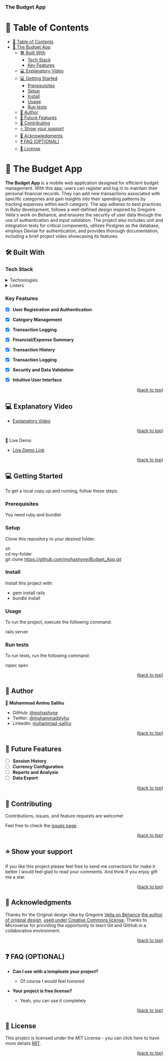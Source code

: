 <a name="readme-top"></a>

  <h3><b>The Budget App</b></h3>

</div>

# 📗 Table of Contents

- [📗 Table of Contents](#-table-of-contents)
- [📖 The Budget App ](#-the-budget-app-)
  - [🛠 Built With ](#-built-with-)
    - [Tech Stack ](#tech-stack-)
    - [Key Features ](#key-features-)
  - [💻 Explanatory Video ](#-explanatory-video-)
  - [💻 Getting Started ](#-getting-started-)
    - [Prerequisites](#prerequisites)
    - [Setup](#setup)
    - [Install](#install)
    - [Usage](#usage)
    - [Run tests](#run-tests)
  - [👥 Author ](#-author-)
  - [🔭 Future Features ](#-future-features-)
  - [🤝 Contributing ](#-contributing-)
  - [⭐️ Show your support ](#️-show-your-support-)
  - [🙏 Acknowledgments ](#-acknowledgments-)
  - [❓ FAQ (OPTIONAL) ](#-faq-optional-)
  - [📝 License ](#-license-)

<!-- PROJECT DESCRIPTION -->

# 📖 The Budget App <a name="about-project"></a>

**The Budget App** is a mobile web application designed for efficient budget management. With this app, users can register and log in to maintain their personal financial records. They can add new transactions associated with specific categories and gain insights into their spending patterns by tracking expenses within each category. The app adheres to best practices in Ruby development, follows a well-defined design inspired by Gregoire Vella's work on Behance, and ensures the security of user data through the use of authentication and input validation. The project also includes unit and integration tests for critical components, utilizes Postgres as the database, employs Devise for authentication, and provides thorough documentation, including a brief project video showcasing its features.

## 🛠 Built With <a name="built-with"></a>

### Tech Stack <a name="tech-stack"></a>

<details>
  <summary>Technologies</summary>
  <ul>
    <li><a href="https://rubyonrails.org/">Ruby on Rails</a></li>
  </ul>
</details>

<details>
<summary>Linters</summary>
  <ul>
    <li>Rubocop</li>
    <li>Style lint</li>
  </ul>
</details>

<!-- Features -->

### Key Features <a name="key-features"></a>

- [x] **User Registration and Authentication**
- [x] **Category Management**
- [x] **Transaction Logging**
- [x] **Financial/Expense Summary**
- [x] **Transaction History**
- [x] **Transaction Logging**
- [x] **Security and Data Validation**
- [x] **Intuitive User Interface**


<p align="right">(<a href="#readme-top">back to top</a>)</p>

## 💻 Explanatory Video <a name="explanatory-video"></a>

- [Explanatory Video](https://www.loom.com/share/f0d251c324a34b2baab0827fc5c0e25e?sid=5c8a0fc9-c5f3-4b3c-9b92-4611e1d25d77)

<p align="right">(<a href="#readme-top">back to top</a>)</p>

 🚀 Live Demo <a name="live-demo"></a>

- [Live Demo Link](https://budget-app-x1ii.onrender.com/)

<p align="right">(<a href="#readme-top">back to top</a>)</p>


## 💻 Getting Started <a name="getting-started"></a>

To get a local copy up and running, follow these steps.

### Prerequisites

You need ruby and bundler

### Setup

Clone this repository to your desired folder:

sh <br>
cd my-folder <br>
git clone https://github.com/mohashyne/Budget_App.git

### Install

Install this project with:

- gem install rails
- bundle install

### Usage

To run the project, execute the following command:

rails server

### Run tests

To run tests, run the following command:

rspec spec

<p align="right">(<a href="#readme-top">back to top</a>)</p>

## 👥 Author <a name="authors"></a>

👤 **Muhammad Aminu Salihu**

- GitHub: [@mohashyne](https://github.com/mohashyne)
- Twitter: [@muhammadslyhu](https://twitter.com/muhammadsalyhu)
- LinkedIn: [muhammad-salihu](https://linkedin.com/in/msalyhu)

<p align="right">(<a href="#readme-top">back to top</a>)</p>


## 🔭 Future Features <a name="future-features"></a>

- [ ] **Session History**
- [ ] **Currency Configuration**
- [ ] **Reports and Analysis**
- [ ] **Data Export**

<p align="right">(<a href="#readme-top">back to top</a>)</p>

## 🤝 Contributing <a name="contributing"></a>

Contributions, issues, and feature requests are welcome!

Feel free to check the [issues page](https://github.com/mohashyne/Budget_App.git/issues).

<p align="right">(<a href="#readme-top">back to top</a>)</p>


## ⭐️ Show your support <a name="support"></a>

If you like this project please feel free to send me corrections for make it better I would feel glad to read your comments.
And think If you enjoy gift me a star.  

<p align="right">(<a href="#readme-top">back to top</a>)</p>

## 🙏 Acknowledgments <a name="acknowledgements"></a>

Thanks for the Original design idea by Gregoire [Vella on Behance](https://www.behance.net/gregoirevella) [the author of original design](https://www.behance.net/gallery/19759151/Snapscan-iOs-design-and-branding?tracking_source=), [used under Creative Commons license](https://creativecommons.org/licenses/by-nc/4.0/).
Thanks to Microverse for providing the opportunity to learn Git and GitHub in a collaborative environment.



<p align="right">(<a href="#readme-top">back to top</a>)</p>

## ❓ FAQ (OPTIONAL) <a name="faq"></a>


- **Can I use with a templeate your project?**

  - Of course I would feel honored

- **Your project is free license?**

  - Yeah, you can use it completely

<p align="right">(<a href="#readme-top">back to top</a>)</p>


## 📝 License <a name="license"></a>

This project is licensed under the MIT License - you can click here to have more details [MIT](MIT.md).

<p align="right">(<a href="#readme-top">back to top</a>)</p>
